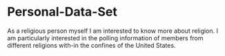 # Personal-Data-Set

As a religious person myself I am interested to know more about religion. I am
particularly interested in the polling information of members from different religions 
with-in the confines of the United States. 


